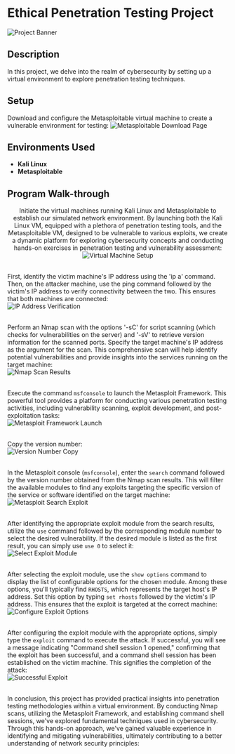 # Ethical Penetration Testing Project
<img src="1_eb5oE6h-djckn-zp_O1Gvw.jpg" alt="Project Banner" border="0" />

## Description
In this project, we delve into the realm of cybersecurity by setting up a virtual environment to explore penetration testing techniques.

## Setup
Download and configure the Metasploitable virtual machine to create a vulnerable environment for testing:
<img src="Screenshot 2024-02-21 203448.jpg" alt="Metasploitable Download Page" border="0" />

## Environments Used
- **Kali Linux**
- **Metasploitable**

## Program Walk-through
<p align="center">
Initiate the virtual machines running Kali Linux and Metasploitable to establish our simulated network environment. By launching both the Kali Linux VM, equipped with a plethora of penetration testing tools, and the Metasploitable VM, designed to be vulnerable to various exploits, we create a dynamic platform for exploring cybersecurity concepts and conducting hands-on exercises in penetration testing and vulnerability assessment: <br/>
<img src="Screenshot 2024-02-21 203448.jpg" alt="Virtual Machine Setup" border="0" />
<br /><br />

First, identify the victim machine's IP address using the 'ip a' command. Then, on the attacker machine, use the ping command followed by the victim's IP address to verify connectivity between the two. This ensures that both machines are connected: <br/>
<img src="Screenshot 2024-02-21 203751.jpg" alt="IP Address Verification" border="0" />
<br /><br />

Perform an Nmap scan with the options '-sC' for script scanning (which checks for vulnerabilities on the server) and '-sV' to retrieve version information for the scanned ports. Specify the target machine's IP address as the argument for the scan. This comprehensive scan will help identify potential vulnerabilities and provide insights into the services running on the target machine: <br/>
<img src="Screenshot 2024-02-21 204408.jpg" alt="Nmap Scan Results" border="0" />
<br /><br />

Execute the command `msfconsole` to launch the Metasploit Framework. This powerful tool provides a platform for conducting various penetration testing activities, including vulnerability scanning, exploit development, and post-exploitation tasks: <br/>
<img src="Screenshot 2024-02-21 204809.jpg" alt="Metasploit Framework Launch" border="0" />
<br /><br />

Copy the version number: <br/>
<img src="Screenshot 2024-02-21 205523.jpg" alt="Version Number Copy" border="0" />
<br /><br />

In the Metasploit console (`msfconsole`), enter the `search` command followed by the version number obtained from the Nmap scan results. This will filter the available modules to find any exploits targeting the specific version of the service or software identified on the target machine: <br/>
<img src="Screenshot 2024-02-21 210041.jpg" alt="Metasploit Search Exploit" border="0" />
<br /><br />

After identifying the appropriate exploit module from the search results, utilize the `use` command followed by the corresponding module number to select the desired vulnerability. If the desired module is listed as the first result, you can simply use `use 0` to select it: <br/>
<img src="Screenshot 2024-02-21 210041.jpg" alt="Select Exploit Module" border="0" />
<br /><br />

After selecting the exploit module, use the `show options` command to display the list of configurable options for the chosen module. Among these options, you'll typically find `RHOSTS`, which represents the target host's IP address. Set this option by typing `set rhosts` followed by the victim's IP address. This ensures that the exploit is targeted at the correct machine: <br/>
<img src="Screenshot 2024-02-21 210342.jpg" alt="Configure Exploit Options" border="0" />
<br /><br />

After configuring the exploit module with the appropriate options, simply type the `exploit` command to execute the attack. If successful, you will see a message indicating "Command shell session 1 opened," confirming that the exploit has been successful, and a command shell session has been established on the victim machine. This signifies the completion of the attack: <br/>
<img src="Screenshot 2024-02-21 210507.jpg" alt="Successful Exploit" border="0" />
<br /><br />

In conclusion, this project has provided practical insights into penetration testing methodologies within a virtual environment. By conducting Nmap scans, utilizing the Metasploit Framework, and establishing command shell sessions, we've explored fundamental techniques used in cybersecurity. Through this hands-on approach, we've gained valuable experience in identifying and mitigating vulnerabilities, ultimately contributing to a better understanding of network security principles: <br/>
</p>
